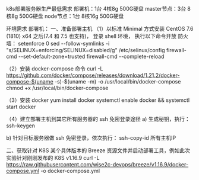 k8s部署服务器生产最低需求
部署机：1台  4核8g 500G硬盘
master节点：3台 8核8g 500G硬盘
node节点：1台 8核16g 500G硬盘

环境需求
部署机：
一、准备部署主机
（1）以标准 Minimal 方式安装 CentOS 7.6 (1810) x64 之后(7.4 和 7.5 也支持)，
登录 shell 环境，
执行以下命令开放 防火墙： 
setenforce 0 
sed --follow-symlinks -i "s/SELINUX=enforcing/SELINUX=disabled/g" /etc/selinux/config 
firewall-cmd --set-default-zone=trusted 
firewall-cmd --complete-reload 
 
（2）安装 docker-compose 命令 
curl -L https://github.com/docker/compose/releases/download/1.21.2/docker-compose-$(uname -s)-$(uname -m) -o /usr/local/bin/docker-compose 
chmod +x /usr/local/bin/docker-compose 
 
（3）安装 docker yum install docker systemctl enable docker && systemctl start docker 
 
（4）建立部署主机到其它所有服务器的 ssh 免密登录途径 a) 生成秘钥，执行： 
 ssh-keygen 
 
b) 针对目标服务器做 ssh 免密登录，依次执行： 
ssh-copy-id 所有主机IP
 
二、获取针对 K8S 某个具体版本的 Breeze 资源文件并启动部署工具，例如此次实验针对刚刚发布的 K8S v1.16.9 
curl -L https://raw.githubusercontent.com/wise2c-devops/breeze/v1.16.9/docker-compose.yml -o docker-compose.yml 